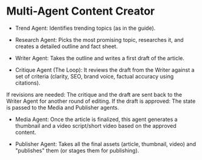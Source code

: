 # Multi-Agent Content Creator

- Trend Agent: Identifies trending topics (as in the guide).

 - Research Agent: Picks the most promising topic, researches it, and creates a detailed outline and fact sheet.

 - Writer Agent: Takes the outline and writes a first draft of the article.

- Critique Agent (The Loop): It reviews the draft from the Writer against a set of criteria (clarity, SEO, brand voice, factual accuracy using citations).

If revisions are needed: The critique and the draft are sent back to the Writer Agent for another round of editing. 
If the draft is approved: The state is passed to the Media and Publisher agents.


- Media Agent: Once the article is finalized, this agent generates a thumbnail and a video script/short video based on the approved content.

- Publisher Agent: Takes all the final assets (article, thumbnail, video) and "publishes" them (or stages them for publishing).